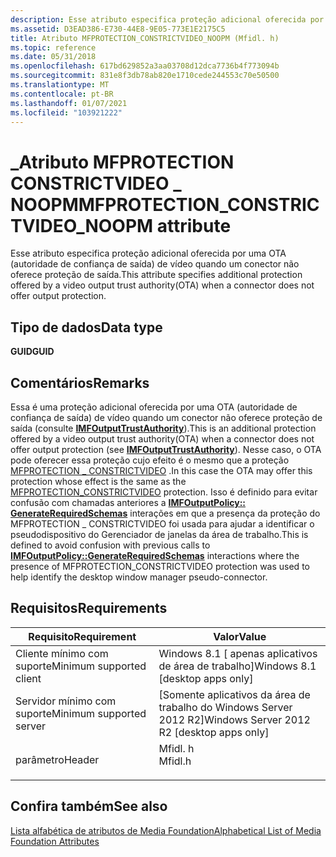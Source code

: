 ```yaml
---
description: Esse atributo especifica proteção adicional oferecida por uma OTA (autoridade de confiança de saída) de vídeo quando um conector não oferece proteção de saída.
ms.assetid: D3EAD386-E730-44E8-9E05-773E1E2175C5
title: Atributo MFPROTECTION_CONSTRICTVIDEO_NOOPM (Mfidl. h)
ms.topic: reference
ms.date: 05/31/2018
ms.openlocfilehash: 617bd629852a3aa03708d12dca7736b4f773094b
ms.sourcegitcommit: 831e8f3db78ab820e1710cede244553c70e50500
ms.translationtype: MT
ms.contentlocale: pt-BR
ms.lasthandoff: 01/07/2021
ms.locfileid: "103921222"
---
```

# <a name="mfprotection_constrictvideo_noopm-attribute"></a><span data-ttu-id="58f80-103">\_Atributo MFPROTECTION CONSTRICTVIDEO \_ NOOPM</span><span class="sxs-lookup"><span data-stu-id="58f80-103">MFPROTECTION\_CONSTRICTVIDEO\_NOOPM attribute</span></span>

<span data-ttu-id="58f80-104">Esse atributo especifica proteção adicional oferecida por uma OTA (autoridade de confiança de saída) de vídeo quando um conector não oferece proteção de saída.</span><span class="sxs-lookup"><span data-stu-id="58f80-104">This attribute specifies additional protection offered by a video output trust authority(OTA) when a connector does not offer output protection.</span></span>

## <a name="data-type"></a><span data-ttu-id="58f80-105">Tipo de dados</span><span class="sxs-lookup"><span data-stu-id="58f80-105">Data type</span></span>

<span data-ttu-id="58f80-106">**GUID**</span><span class="sxs-lookup"><span data-stu-id="58f80-106">**GUID**</span></span>

## <a name="remarks"></a><span data-ttu-id="58f80-107">Comentários</span><span class="sxs-lookup"><span data-stu-id="58f80-107">Remarks</span></span>

<span data-ttu-id="58f80-108">Essa é uma proteção adicional oferecida por uma OTA (autoridade de confiança de saída) de vídeo quando um conector não oferece proteção de saída (consulte [**IMFOutputTrustAuthority**](/windows/desktop/api/mfidl/nn-mfidl-imfoutputtrustauthority)).</span><span class="sxs-lookup"><span data-stu-id="58f80-108">This is an additional protection offered by a video output trust authority(OTA) when a connector does not offer output protection (see [**IMFOutputTrustAuthority**](/windows/desktop/api/mfidl/nn-mfidl-imfoutputtrustauthority)).</span></span> <span data-ttu-id="58f80-109">Nesse caso, o OTA pode oferecer essa proteção cujo efeito é o mesmo que a proteção [MFPROTECTION \_ CONSTRICTVIDEO](mfprotection-constrictvideo.md) .</span><span class="sxs-lookup"><span data-stu-id="58f80-109">In this case the OTA may offer this protection whose effect is the same as the [MFPROTECTION\_CONSTRICTVIDEO](mfprotection-constrictvideo.md) protection.</span></span> <span data-ttu-id="58f80-110">Isso é definido para evitar confusão com chamadas anteriores a [**IMFOutputPolicy:: GenerateRequiredSchemas**](/windows/desktop/api/mfidl/nf-mfidl-imfoutputpolicy-generaterequiredschemas) interações em que a presença da proteção do MFPROTECTION \_ CONSTRICTVIDEO foi usada para ajudar a identificar o pseudodispositivo do Gerenciador de janelas da área de trabalho.</span><span class="sxs-lookup"><span data-stu-id="58f80-110">This is defined to avoid confusion with previous calls to [**IMFOutputPolicy::GenerateRequiredSchemas**](/windows/desktop/api/mfidl/nf-mfidl-imfoutputpolicy-generaterequiredschemas) interactions where the presence of MFPROTECTION\_CONSTRICTVIDEO protection was used to help identify the desktop window manager pseudo-connector.</span></span>

## <a name="requirements"></a><span data-ttu-id="58f80-111">Requisitos</span><span class="sxs-lookup"><span data-stu-id="58f80-111">Requirements</span></span>



| <span data-ttu-id="58f80-112">Requisito</span><span class="sxs-lookup"><span data-stu-id="58f80-112">Requirement</span></span> | <span data-ttu-id="58f80-113">Valor</span><span class="sxs-lookup"><span data-stu-id="58f80-113">Value</span></span> |
|-------------------------------------|------------------------------------------------------------------------------------|
| <span data-ttu-id="58f80-114">Cliente mínimo com suporte</span><span class="sxs-lookup"><span data-stu-id="58f80-114">Minimum supported client</span></span><br/> | <span data-ttu-id="58f80-115">Windows 8.1 \[ apenas aplicativos de área de trabalho\]</span><span class="sxs-lookup"><span data-stu-id="58f80-115">Windows 8.1 \[desktop apps only\]</span></span><br/>                                       |
| <span data-ttu-id="58f80-116">Servidor mínimo com suporte</span><span class="sxs-lookup"><span data-stu-id="58f80-116">Minimum supported server</span></span><br/> | <span data-ttu-id="58f80-117">\[Somente aplicativos da área de trabalho do Windows Server 2012 R2\]</span><span class="sxs-lookup"><span data-stu-id="58f80-117">Windows Server 2012 R2 \[desktop apps only\]</span></span><br/>                            |
| <span data-ttu-id="58f80-118">parâmetro</span><span class="sxs-lookup"><span data-stu-id="58f80-118">Header</span></span><br/>                   | <dl> <span data-ttu-id="58f80-119"><dt>Mfidl. h</dt></span><span class="sxs-lookup"><span data-stu-id="58f80-119"><dt>Mfidl.h</dt></span></span> </dl> |



## <a name="see-also"></a><span data-ttu-id="58f80-120">Confira também</span><span class="sxs-lookup"><span data-stu-id="58f80-120">See also</span></span>

<dl> <dt>

[<span data-ttu-id="58f80-121">Lista alfabética de atributos de Media Foundation</span><span class="sxs-lookup"><span data-stu-id="58f80-121">Alphabetical List of Media Foundation Attributes</span></span>](alphabetical-list-of-media-foundation-attributes.md)
</dt> </dl>

 

 




